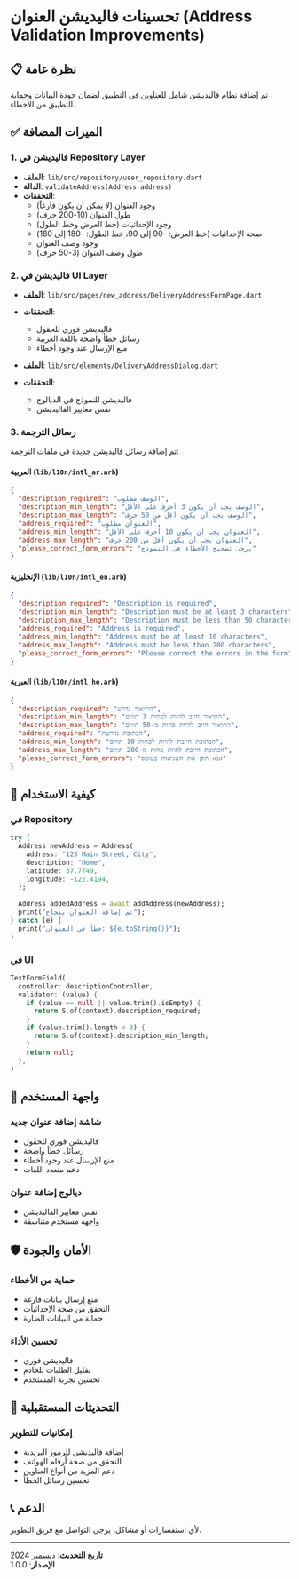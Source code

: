 # تحسينات فاليديشن العنوان (Address Validation Improvements)

## 📋 نظرة عامة

تم إضافة نظام فاليديشن شامل للعناوين في التطبيق لضمان جودة البيانات وحماية التطبيق من الأخطاء.

## ✅ الميزات المضافة

### 1. فاليديشن في Repository Layer
- **الملف**: `lib/src/repository/user_repository.dart`
- **الدالة**: `validateAddress(Address address)`
- **التحققات**:
  - وجود العنوان (لا يمكن أن يكون فارغاً)
  - طول العنوان (10-200 حرف)
  - وجود الإحداثيات (خط العرض وخط الطول)
  - صحة الإحداثيات (خط العرض: -90 إلى 90، خط الطول: -180 إلى 180)
  - وجود وصف العنوان
  - طول وصف العنوان (3-50 حرف)

### 2. فاليديشن في UI Layer
- **الملف**: `lib/src/pages/new_address/DeliveryAddressFormPage.dart`
- **التحققات**:
  - فاليديشن فوري للحقول
  - رسائل خطأ واضحة باللغة العربية
  - منع الإرسال عند وجود أخطاء

- **الملف**: `lib/src/elements/DeliveryAddressDialog.dart`
- **التحققات**:
  - فاليديشن للنموذج في الديالوج
  - نفس معايير الفاليديشن

### 3. رسائل الترجمة
تم إضافة رسائل فاليديشن جديدة في ملفات الترجمة:

#### العربية (`lib/l10n/intl_ar.arb`)
```json
{
  "description_required": "الوصف مطلوب",
  "description_min_length": "الوصف يجب أن يكون 3 أحرف على الأقل",
  "description_max_length": "الوصف يجب أن يكون أقل من 50 حرف",
  "address_required": "العنوان مطلوب",
  "address_min_length": "العنوان يجب أن يكون 10 أحرف على الأقل",
  "address_max_length": "العنوان يجب أن يكون أقل من 200 حرف",
  "please_correct_form_errors": "يرجى تصحيح الأخطاء في النموذج"
}
```

#### الإنجليزية (`lib/l10n/intl_en.arb`)
```json
{
  "description_required": "Description is required",
  "description_min_length": "Description must be at least 3 characters",
  "description_max_length": "Description must be less than 50 characters",
  "address_required": "Address is required",
  "address_min_length": "Address must be at least 10 characters",
  "address_max_length": "Address must be less than 200 characters",
  "please_correct_form_errors": "Please correct the errors in the form"
}
```

#### العبرية (`lib/l10n/intl_he.arb`)
```json
{
  "description_required": "התיאור נדרש",
  "description_min_length": "התיאור חייב להיות לפחות 3 תווים",
  "description_max_length": "התיאור חייב להיות פחות מ-50 תווים",
  "address_required": "הכתובת נדרשת",
  "address_min_length": "הכתובת חייבת להיות לפחות 10 תווים",
  "address_max_length": "הכתובת חייבת להיות פחות מ-200 תווים",
  "please_correct_form_errors": "אנא תקן את השגיאות בטופס"
}
```

## 🔧 كيفية الاستخدام

### في Repository
```dart
try {
  Address newAddress = Address(
    address: "123 Main Street, City",
    description: "Home",
    latitude: 37.7749,
    longitude: -122.4194,
  );
  
  Address addedAddress = await addAddress(newAddress);
  print("تم إضافة العنوان بنجاح");
} catch (e) {
  print("خطأ في العنوان: ${e.toString()}");
}
```

### في UI
```dart
TextFormField(
  controller: descriptionController,
  validator: (value) {
    if (value == null || value.trim().isEmpty) {
      return S.of(context).description_required;
    }
    if (value.trim().length < 3) {
      return S.of(context).description_min_length;
    }
    return null;
  },
)
```

## 📱 واجهة المستخدم

### شاشة إضافة عنوان جديد
- فاليديشن فوري للحقول
- رسائل خطأ واضحة
- منع الإرسال عند وجود أخطاء
- دعم متعدد اللغات

### ديالوج إضافة عنوان
- نفس معايير الفاليديشن
- واجهة مستخدم متناسقة

## 🛡️ الأمان والجودة

### حماية من الأخطاء
- منع إرسال بيانات فارغة
- التحقق من صحة الإحداثيات
- حماية من البيانات الضارة

### تحسين الأداء
- فاليديشن فوري
- تقليل الطلبات للخادم
- تحسين تجربة المستخدم

## 🔄 التحديثات المستقبلية

### إمكانيات للتطوير
- إضافة فاليديشن للرموز البريدية
- التحقق من صحة أرقام الهواتف
- دعم المزيد من أنواع العناوين
- تحسين رسائل الخطأ

## 📞 الدعم

لأي استفسارات أو مشاكل، يرجى التواصل مع فريق التطوير.

---

**تاريخ التحديث**: ديسمبر 2024  
**الإصدار**: 1.0.0 